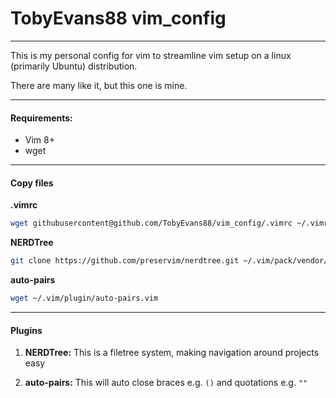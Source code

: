# TobyEvans88 vim_config

---

This is my personal config for vim to streamline vim setup on a linux (primarily Ubuntu) distribution.

There are many like it, but this one is mine.

---

#### Requirements:

- Vim 8+
- wget

---

#### Copy files

  **.vimrc**

  ```bash
  wget githubusercontent@github.com/TobyEvans88/vim_config/.vimrc ~/.vimrc
  ```

  **NERDTree**

  ```bash
  git clone https://github.com/preservim/nerdtree.git ~/.vim/pack/vendor/start/nerdtree
  ```

  **auto-pairs**

  ```bash
  wget ~/.vim/plugin/auto-pairs.vim
  ```

---

#### Plugins

1. **NERDTree:** This is a filetree system, making navigation around projects easy

1. **auto-pairs:** This will auto close braces e.g. `()` and quotations e.g. `""`